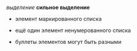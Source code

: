 *выделение*
**сильное выделение**
 * элемент маркированного списка
 - ещё один элемент ненумерованного списка
 + буллеты элементов могут быть разными
